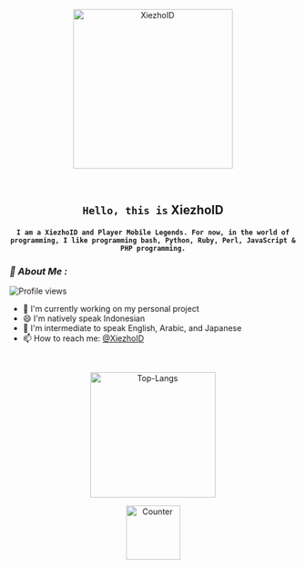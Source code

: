 <!-- Github README -->
<p align="center"><a href="https://instagram.com/zulpazy"><img height="280" title="XiezhoID" src="https://camo.githubusercontent.com/b52d72972d679d868e3699ee0599bd73e237cb9a275be7d475b8aef1734c649e/68747470733a2f2f33382e6d656469612e74756d626c722e636f6d2f35373962366261363061643463653739306233663336383937336437316335622f74756d626c725f6e75367a7a6a72706731317436726e696f6f315f72315f313238302e676966"/></a></p>
<br>

<center>

## ``Hello, this is`` XiezhoID
#### ``I am a XiezhoID and Player Mobile Legends. For now, in the world of programming, I like programming bash, Python, Ruby, Perl, JavaScript & PHP programming.``

</center>

### *🗿 About Me :*
![Profile views](https://komarev.com/ghpvc/?username=Xcod3bughunt3r&color=brightgreen)

- 🔭 I'm currently working on my personal project
- 😄 I'm natively speak Indonesian 
- 🧐 I'm intermediate to speak English, Arabic, and Japanese 
- 📫 How to reach me: [@XiezhoID](https://instagram.com/zulpazy)

<br>

<p align="center"><a href="https://github.com/Xcod3bughunt3r"><img height="220" title="Top-Langs" align="center" src="https://github-readme-stats.vercel.app/api/top-langs/?username=Xcod3bughunt3r&layout=compact&langs_count=70&theme=radical&hide_border=true"/></a></p>
<p align="center"><a href="https://github.com/Xcod3bughunt3r"><img height="95" title="Counter" src="https://github-profile-trophy.vercel.app/?username=Xcod3bughunt3r&row=1&theme=radical&no-frame=true"/></a></p>

<br>


